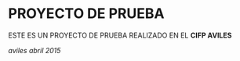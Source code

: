 PROYECTO DE PRUEBA
===================

ESTE ES UN PROYECTO DE PRUEBA REALIZADO EN EL **CIFP AVILES**

*aviles abril 2015*
